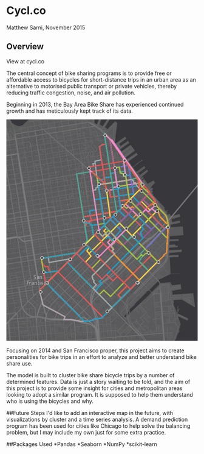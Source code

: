 # Cycl.co

Matthew Sarni, November 2015

## Overview

View at cycl.co

The central concept of bike sharing programs is to provide
free or affordable access to bicycles for short-distance trips in an urban area
as an alternative to motorised public transport or private vehicles, thereby
reducing traffic congestion, noise, and air pollution.

Beginning in 2013, the Bay Area Bike Share has experienced continued growth
and has meticulously kept track of its data.

![alt text](https://github.com/mattsarn/cycl.co/blob/master/webapp/static/dist/img/clustered.png "Clusters")

Focusing on 2014 and San Francisco proper, this project aims
to create personalities for bike trips in an effort to analyze and
better understand bike share use.

The model is built to cluster bike share bicycle trips by a number of determined features. 
Data is just a story waiting to be told, and the aim of this project is to provide some insight
for cities and metropolitan areas looking to adopt a similar program. It is supposed to help
them understand who is using the bicycles and why.

##Future Steps
I'd like to add an interactive map in the future, with visualizations by cluster and a time series
analysis. A demand prediction program has been used for cities like Chicago to help solve
the balancing problem, but I may include my own just for some extra practice.

##Packages Used
*Pandas
*Seaborn
*NumPy
*scikit-learn